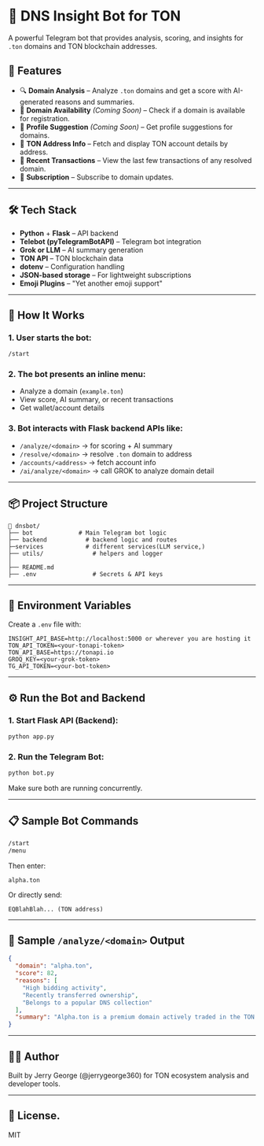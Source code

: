 # 🧠 DNS Insight Bot for TON

A powerful Telegram bot that provides analysis, scoring, and insights for `.ton` domains and TON blockchain addresses.



## 📌 Features

* 🔍 **Domain Analysis** – Analyze `.ton` domains and get a score with AI-generated reasons and summaries.
* 🎯 **Domain Availability** *(Coming Soon)* – Check if a domain is available for registration.
* 🧠 **Profile Suggestion** *(Coming Soon)* – Get profile suggestions for domains.
* 🔎 **TON Address Info** – Fetch and display TON account details by address.
* 📜 **Recent Transactions** – View the last few transactions of any resolved domain.
* 🔔 **Subscription** – Subscribe to domain updates.

---

## 🛠️ Tech Stack

* **Python** + **Flask** – API backend
* **Telebot (pyTelegramBotAPI)** – Telegram bot integration
* **Grok or LLM** – AI summary generation
* **TON API** – TON blockchain data
* **dotenv** – Configuration handling
* **JSON-based storage** – For lightweight subscriptions
* **Emoji Plugins** – "Yet another emoji support"

---

## 🚀 How It Works

### 1. User starts the bot:

```bash
/start
```

### 2. The bot presents an inline menu:

* Analyze a domain (`example.ton`)
* View score, AI summary, or recent transactions
* Get wallet/account details

### 3. Bot interacts with Flask backend APIs like:

* `/analyze/<domain>` → for scoring + AI summary
* `/resolve/<domain>` → resolve `.ton` domain to address
* `/accounts/<address>` → fetch account info
* `/ai/analyze/<domain>` → call GROK to analyze domain detail

---

## 📦 Project Structure

```
📁 dnsbot/
├── bot             # Main Telegram bot logic
├── backend           # backend logic and routes
├─services            # different services(LLM service,)
├── utils/              # helpers and logger
│
├── README.md
├── .env                # Secrets & API keys
```

---

## 🔐 Environment Variables

Create a `.env` file with:

```env
INSIGHT_API_BASE=http://localhost:5000 or wherever you are hosting it
TON_API_TOKEN=<your-tonapi-token>
TON_API_BASE=https://tonapi.io
GROQ_KEY=<your-grok-token>
TG_API_TOKEN=<your-bot-token>
```

---

## ⚙️ Run the Bot and Backend

### 1. Start Flask API (Backend):

```bash
python app.py
```

### 2. Run the Telegram Bot:

```bash
python bot.py
```

Make sure both are running concurrently.

---

## 📋 Sample Bot Commands

```bash
/start
/menu
```

Then enter:

```
alpha.ton
```

Or directly send:

```
EQBlahBlah... (TON address)
```

---

## 🧪 Sample `/analyze/<domain>` Output

```json
{
  "domain": "alpha.ton",
  "score": 82,
  "reasons": [
    "High bidding activity",
    "Recently transferred ownership",
    "Belongs to a popular DNS collection"
  ],
  "summary": "Alpha.ton is a premium domain actively traded in the TON ecosystem. Based on its bidding volume and ownership status, it's a strong brand candidate."
}
```

---

## 🧑‍💻 Author

Built by Jerry George (@jerrygeorge360) for TON ecosystem analysis and developer tools.

---

## 📄 License.
MIT